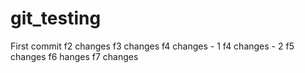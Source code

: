 # git_testing

First commit
f2 changes
f3 changes
f4 changes - 1
f4 changes - 2
f5 changes
f6 hanges
f7 changes

